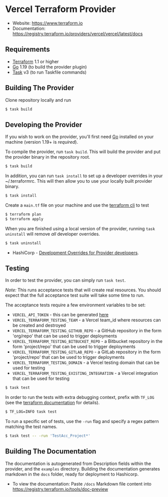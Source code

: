 # Vercel Terraform Provider

- Website: https://www.terraform.io
- Documentation: https://registry.terraform.io/providers/vercel/vercel/latest/docs

## Requirements

- [Terraform](https://www.terraform.io/downloads.html) 1.1 or higher
- [Go](https://golang.org/doc/install) 1.19 (to build the provider plugin)
- [Task](https://taskfile.dev) v3 (to run Taskfile commands)

## Building The Provider

Clone repository locally and run

```sh
$ task build
```

## Developing the Provider

If you wish to work on the provider, you'll first need [Go](http://www.golang.org) installed on your machine (version 1.19+ is _required_).

To compile the provider, run `task build`. This will build the provider and put the provider binary in the repository root.

```sh
$ task build
```

In addition, you can run `task install` to set up a developer overrides in your ~/.terraformrc. This will then allow you to use your locally built provider binary.

```sh
$ task install
```

Create a `main.tf` file on your machine and use the [terraform cli](https://developer.hashicorp.com/terraform/tutorials/aws-get-started/install-cli#install-terraform) to test

```sh
$ terraform plan
$ terraform apply
```

When you are finished using a local version of the provider, running `task uninstall` will remove _all_ developer
overrides.

```sh
$ task uninstall
```

- HashiCorp - [Development Overrides for Provider developers](https://www.terraform.io/docs/cli/config/config-file.html#development-overrides-for-provider-developers).

## Testing

In order to test the provider, you can simply run `task test`.

_Note:_ This runs acceptance tests that will create real resources. You should expect that the full acceptance test suite will take some time to run.

The acceptance tests require a few environment variables to be set:
* `VERCEL_API_TOKEN` - this can be generated [here](https://vercel.com/account/tokens)
* `VERCEL_TERRAFORM_TESTING_TEAM` - a Vercel team_id where resources can be created and destroyed
* `VERCEL_TERRAFORM_TESTING_GITHUB_REPO` - a GitHub repository in the form 'org/repo' that can be used to trigger deployments
* `VERCEL_TERRAFORM_TESTING_BITBUCKET_REPO` - a Bitbucket repository in the form 'project/repo' that can be used to trigger deployments
* `VERCEL_TERRAFORM_TESTING_GITLAB_REPO` - a GitLab repository in the form 'project/repo' that can be used to trigger deployments
* `VERCEL_TERRAFORM_TESTING_DOMAIN` - a Vercel testing domain that can be used for testing
* `VERCEL_TERRAFORM_TESTING_EXISTING_INTEGRATION` - a Vercel integration that can be used for testing

```sh
$ task test
```

In order to run the tests with extra debugging context, prefix with `TF_LOG` (see the [terraform documentation](https://www.terraform.io/docs/internals/debugging.html) for details).

```sh
$ TF_LOG=INFO task test
```

To run a specific set of tests, use the `-run` flag and specify a regex pattern matching the test names.

```sh
$ task test -- -run 'TestAcc_Project*'
```


## Building The Documentation

The documentation is autogenerated from Description fields within the provider, and the `examples` directory.
Building the documentation generates markdown in the `docs` folder, ready for deployment to Hashicorp.

- To view the documentation:
  Paste `/docs` Markdown file content into https://registry.terraform.io/tools/doc-preview
